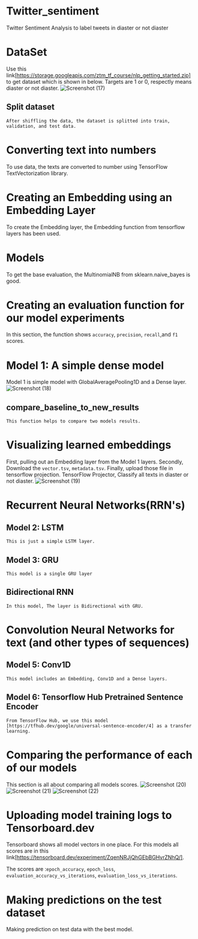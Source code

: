 # Twitter_sentiment
  Twitter Sentiment Analysis to label tweets in diaster or not diaster

# DataSet
  Use this link[https://storage.googleapis.com/ztm_tf_course/nlp_getting_started.zip] to get dataset which is shown in below.
  Targets are 1 or 0, respectly means diaster or not diaster.
  ![Screenshot (17)](https://user-images.githubusercontent.com/63876585/222380849-c6e233ef-8151-4299-a85b-07a14d21ea3d.png)

  ## Split dataset
    After shiffling the data, the dataset is splitted into train, validation, and test data.

# Converting text into numbers
  To use data, the texts are converted to number using TensorFlow TextVectorization library.

# Creating an Embedding using an Embedding Layer
  To create the Embedding layer, the Embedding function from tensorflow layers has been used.

# Models
  To get the base evaluation, the MultinomialNB from sklearn.naive_bayes is good. 

# Creating an evaluation function for our model experiments
  In this section, the function shows `accuracy`, `precision`, `recall`,and `f1` scores.

# Model 1: A simple dense model
  Model 1 is simple model with GlobalAveragePooling1D and a Dense layer.
  ![Screenshot (18)](https://user-images.githubusercontent.com/63876585/222383923-4b4720e1-daad-4d65-9e85-6bda360e30dc.png)

  ## compare_baseline_to_new_results
    This function helps to compare two models results.

# Visualizing learned embeddings
  First, pulling out an Embedding layer from the Model 1 layers.
  Secondly, Download the `vector.tsv`, `metadata.tsv`. 
  Finally, upload those file in tensorflow projection.
  TensorFlow Projector, Classify all texts in diaster or not diaster.
  ![Screenshot (19)](https://user-images.githubusercontent.com/63876585/222387320-c153ccb8-c03b-4be8-a075-e52783c307fb.png)

# Recurrent Neural Networks(RRN's)
  ## Model 2: LSTM
    This is just a simple LSTM layer.
  
  ## Model 3: GRU
    This model is a single GRU layer
  
  ## Bidirectional RNN
    In this model, The layer is Bidirectional with GRU.

# Convolution Neural Networks for text (and other types of sequences)
  ## Model 5: Conv1D
    This model includes an Embedding, Conv1D and a Dense layers.
  
  ## Model 6: Tensorflow Hub Pretrained Sentence Encoder
    From TensorFlow Hub, we use this model [https://tfhub.dev/google/universal-sentence-encoder/4] as a transfer learning. 
    
# Comparing the performance of each of our models
  This section is all about comparing all models scores.
  ![Screenshot (20)](https://user-images.githubusercontent.com/63876585/222389680-b788b577-6846-4847-b8be-9688536dbccd.png)
  ![Screenshot (21)](https://user-images.githubusercontent.com/63876585/222389705-b3dd3d9f-327c-4ff6-a2ef-de92ec6ed27c.png)
  ![Screenshot (22)](https://user-images.githubusercontent.com/63876585/222389711-06a0d88a-e91f-46fb-8b2a-05a649410757.png)

# Uploading model training logs to Tensorboard.dev
  Tensorboard shows all model vectors in one place.
  For this models all scores are in this link[https://tensorboard.dev/experiment/ZqenNRJjQhGEbBGHvrZNhQ/].
  
  The scores are :`epoch_accuracy`, `epoch_loss`, `evaluation_accuracy_vs_iterations`, `evaluation_loss_vs_iterations`.

# Making predictions on the test dataset
  Making prediction on test data with the best model.
